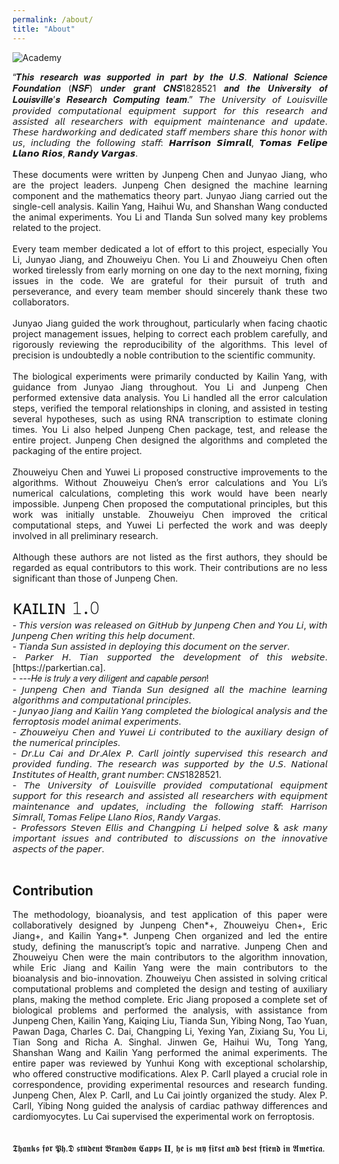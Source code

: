 ```yaml
---
permalink: /about/
title: "About"
---
```


<img src="https://raw.githubusercontent.com/FullBlackWolf/ATPX4869/refs/heads/master/assets/images/Academy of Athens.jpg" 
     alt="Academy" 
     title="Academy">


<div style="text-align: justify;">
“𝑻𝒉𝒊𝒔 𝒓𝒆𝒔𝒆𝒂𝒓𝒄𝒉 𝒘𝒂𝒔 𝒔𝒖𝒑𝒑𝒐𝒓𝒕𝒆𝒅 𝒊𝒏 𝒑𝒂𝒓𝒕 𝒃𝒚 𝒕𝒉𝒆 𝑼.𝑺. 𝑵𝒂𝒕𝒊𝒐𝒏𝒂𝒍 𝑺𝒄𝒊𝒆𝒏𝒄𝒆 𝑭𝒐𝒖𝒏𝒅𝒂𝒕𝒊𝒐𝒏 (𝑵𝑺𝑭) 𝒖𝒏𝒅𝒆𝒓 𝒈𝒓𝒂𝒏𝒕 𝑪𝑵𝑺1828521 𝒂𝒏𝒅 𝒕𝒉𝒆 𝑼𝒏𝒊𝒗𝒆𝒓𝒔𝒊𝒕𝒚 𝒐𝒇 𝑳𝒐𝒖𝒊𝒔𝒗𝒊𝒍𝒍𝒆’𝒔 𝑹𝒆𝒔𝒆𝒂𝒓𝒄𝒉 𝑪𝒐𝒎𝒑𝒖𝒕𝒊𝒏𝒈 𝒕𝒆𝒂𝒎.” 𝘛𝘩𝘦 𝘜𝘯𝘪𝘷𝘦𝘳𝘴𝘪𝘵𝘺 𝘰𝘧 𝘓𝘰𝘶𝘪𝘴𝘷𝘪𝘭𝘭𝘦 𝘱𝘳𝘰𝘷𝘪𝘥𝘦𝘥 𝘤𝘰𝘮𝘱𝘶𝘵𝘢𝘵𝘪𝘰𝘯𝘢𝘭 𝘦𝘲𝘶𝘪𝘱𝘮𝘦𝘯𝘵 𝘴𝘶𝘱𝘱𝘰𝘳𝘵 𝘧𝘰𝘳 𝘵𝘩𝘪𝘴 𝘳𝘦𝘴𝘦𝘢𝘳𝘤𝘩 𝘢𝘯𝘥 𝘢𝘴𝘴𝘪𝘴𝘵𝘦𝘥 𝘢𝘭𝘭 𝘳𝘦𝘴𝘦𝘢𝘳𝘤𝘩𝘦𝘳𝘴 𝘸𝘪𝘵𝘩 𝘦𝘲𝘶𝘪𝘱𝘮𝘦𝘯𝘵 𝘮𝘢𝘪𝘯𝘵𝘦𝘯𝘢𝘯𝘤𝘦 𝘢𝘯𝘥 𝘶𝘱𝘥𝘢𝘵𝘦. 𝘛𝘩𝘦𝘴𝘦 𝘩𝘢𝘳𝘥𝘸𝘰𝘳𝘬𝘪𝘯𝘨 𝘢𝘯𝘥 𝘥𝘦𝘥𝘪𝘤𝘢𝘵𝘦𝘥 𝘴𝘵𝘢𝘧𝘧 𝘮𝘦𝘮𝘣𝘦𝘳𝘴 𝘴𝘩𝘢𝘳𝘦 𝘵𝘩𝘪𝘴 𝘩𝘰𝘯𝘰𝘳 𝘸𝘪𝘵𝘩 𝘶𝘴, 𝘪𝘯𝘤𝘭𝘶𝘥𝘪𝘯𝘨 𝘵𝘩𝘦 𝘧𝘰𝘭𝘭𝘰𝘸𝘪𝘯𝘨 𝘴𝘵𝘢𝘧𝘧: 𝙃𝙖𝙧𝙧𝙞𝙨𝙤𝙣 𝙎𝙞𝙢𝙧𝙖𝙡𝙡, 𝙏𝙤𝙢𝙖𝙨 𝙁𝙚𝙡𝙞𝙥𝙚 𝙇𝙡𝙖𝙣𝙤 𝙍𝙞𝙤𝙨, 𝙍𝙖𝙣𝙙𝙮 𝙑𝙖𝙧𝙜𝙖𝙨. 
</div>
<br>
<div style="text-align: justify;">
These documents were written by Junpeng Chen and Junyao Jiang, who are the project leaders. Junpeng Chen designed the machine learning component and the mathematics theory part. Junyao Jiang carried out the single-cell analysis. Kailin Yang, Haihui Wu, and Shanshan Wang conducted the animal experiments. You Li and TIanda Sun solved many key problems related to the project.
</div>
<br>
<div style="text-align: justify;">
Every team member dedicated a lot of effort to this project, especially You Li, Junyao Jiang, and Zhouweiyu Chen. You Li and Zhouweiyu Chen often worked tirelessly from early morning on one day to the next morning, fixing issues in the code. We are grateful for their pursuit of truth and perseverance, and every team member should sincerely thank these two collaborators.
</div>
<br>
<div style="text-align: justify;">
Junyao Jiang guided the work throughout, particularly when facing chaotic project management issues, helping to correct each problem carefully, and rigorously reviewing the reproducibility of the algorithms. This level of precision is undoubtedly a noble contribution to the scientific community.
</div>
<br>
<div style="text-align: justify;">
The biological experiments were primarily conducted by Kailin Yang, with guidance from Junyao Jiang throughout. You Li and Junpeng Chen performed extensive data analysis. You Li handled all the error calculation steps, verified the temporal relationships in cloning, and assisted in testing several hypotheses, such as using RNA transcription to estimate cloning times. You Li also helped Junpeng Chen package, test, and release the entire project. Junpeng Chen designed the algorithms and completed the packaging of the entire project.
</div>
<br>
<div style="text-align: justify;">
Zhouweiyu Chen and Yuwei Li proposed constructive improvements to the algorithms. Without Zhouweiyu Chen’s error calculations and You Li’s numerical calculations, completing this work would have been nearly impossible. Junpeng Chen proposed the computational principles, but this work was initially unstable. Zhouweiyu Chen improved the critical computational steps, and Yuwei Li perfected the work and was deeply involved in all preliminary research.
</div>
<br>
<div style="text-align: justify;">
Although these authors are not listed as the first authors, they should be regarded as equal contributors to this work. Their contributions are no less significant than those of Junpeng Chen.
</div><br>
<div style = "font-size: 30px;">
ᴋᴀɪʟɪɴ 𝟷.𝟶
</div>
<div style="text-align: justify;"> - 𝘛𝘩𝘪𝘴 𝘷𝘦𝘳𝘴𝘪𝘰𝘯 𝘸𝘢𝘴 𝘳𝘦𝘭𝘦𝘢𝘴𝘦𝘥 𝘰𝘯 𝘎𝘪𝘵𝘏𝘶𝘣 𝘣𝘺 𝘑𝘶𝘯𝘱𝘦𝘯𝘨 𝘊𝘩𝘦𝘯 𝘢𝘯𝘥 𝘠𝘰𝘶 𝘓𝘪, 𝘸𝘪𝘵𝘩 𝘑𝘶𝘯𝘱𝘦𝘯𝘨 𝘊𝘩𝘦𝘯 𝘸𝘳𝘪𝘵𝘪𝘯𝘨 𝘵𝘩𝘪𝘴 𝘩𝘦𝘭𝘱 𝘥𝘰𝘤𝘶𝘮𝘦𝘯𝘵.</div>
<div style="text-align: justify;"> - 𝘛𝘪𝘢𝘯𝘥𝘢 𝘚𝘶𝘯 𝘢𝘴𝘴𝘪𝘴𝘵𝘦𝘥 𝘪𝘯 𝘥𝘦𝘱𝘭𝘰𝘺𝘪𝘯𝘨 𝘵𝘩𝘪𝘴 𝘥𝘰𝘤𝘶𝘮𝘦𝘯𝘵 𝘰𝘯 𝘵𝘩𝘦 𝘴𝘦𝘳𝘷𝘦𝘳.</div>
<div style="text-align: justify;"> - 𝘗𝘢𝘳𝘬𝘦𝘳 𝘏. 𝘛𝘪𝘢𝘯 𝘴𝘶𝘱𝘱𝘰𝘳𝘵𝘦𝘥 𝘵𝘩𝘦 𝘥𝘦𝘷𝘦𝘭𝘰𝘱𝘮𝘦𝘯𝘵 𝘰𝘧 𝘵𝘩𝘪𝘴 𝘸𝘦𝘣𝘴𝘪𝘵𝘦. [https://parkertian.ca].</div>
<div style="text-align: justify;"> -                                ---𝐻𝑒 𝑖𝑠 𝑡𝑟𝑢𝑙𝑦 𝑎 𝑣𝑒𝑟𝑦 𝑑𝑖𝑙𝑖𝑔𝑒𝑛𝑡 𝑎𝑛𝑑 𝑐𝑎𝑝𝑎𝑏𝑙𝑒 𝑝𝑒𝑟𝑠𝑜𝑛!</div>
<div style="text-align: justify;"> - 𝘑𝘶𝘯𝘱𝘦𝘯𝘨 𝘊𝘩𝘦𝘯 𝘢𝘯𝘥 𝘛𝘪𝘢𝘯𝘥𝘢 𝘚𝘶𝘯 𝘥𝘦𝘴𝘪𝘨𝘯𝘦𝘥 𝘢𝘭𝘭 𝘵𝘩𝘦 𝘮𝘢𝘤𝘩𝘪𝘯𝘦 𝘭𝘦𝘢𝘳𝘯𝘪𝘯𝘨 𝘢𝘭𝘨𝘰𝘳𝘪𝘵𝘩𝘮𝘴 𝘢𝘯𝘥 𝘤𝘰𝘮𝘱𝘶𝘵𝘢𝘵𝘪𝘰𝘯𝘢𝘭 𝘱𝘳𝘪𝘯𝘤𝘪𝘱𝘭𝘦𝘴.</div>
<div style="text-align: justify;"> - 𝘑𝘶𝘯𝘺𝘢𝘰 𝘑𝘪𝘢𝘯𝘨 𝘢𝘯𝘥 𝘒𝘢𝘪𝘭𝘪𝘯 𝘠𝘢𝘯𝘨 𝘤𝘰𝘮𝘱𝘭𝘦𝘵𝘦𝘥 𝘵𝘩𝘦 𝘣𝘪𝘰𝘭𝘰𝘨𝘪𝘤𝘢𝘭 𝘢𝘯𝘢𝘭𝘺𝘴𝘪𝘴 𝘢𝘯𝘥 𝘵𝘩𝘦 𝘧𝘦𝘳𝘳𝘰𝘱𝘵𝘰𝘴𝘪𝘴 𝘮𝘰𝘥𝘦𝘭 𝘢𝘯𝘪𝘮𝘢𝘭 𝘦𝘹𝘱𝘦𝘳𝘪𝘮𝘦𝘯𝘵𝘴.</div>
<div style="text-align: justify;"> - 𝘡𝘩𝘰𝘶𝘸𝘦𝘪𝘺𝘶 𝘊𝘩𝘦𝘯 𝘢𝘯𝘥 𝘠𝘶𝘸𝘦𝘪 𝘓𝘪 𝘤𝘰𝘯𝘵𝘳𝘪𝘣𝘶𝘵𝘦𝘥 𝘵𝘰 𝘵𝘩𝘦 𝘢𝘶𝘹𝘪𝘭𝘪𝘢𝘳𝘺 𝘥𝘦𝘴𝘪𝘨𝘯 𝘰𝘧 𝘵𝘩𝘦 𝘯𝘶𝘮𝘦𝘳𝘪𝘤𝘢𝘭 𝘱𝘳𝘪𝘯𝘤𝘪𝘱𝘭𝘦𝘴.</div>
<div style="text-align: justify;"> - 𝘋𝘳.𝘓𝘶 𝘊𝘢𝘪 𝘢𝘯𝘥 𝘋𝘳.𝘈𝘭𝘦𝘹 𝘗. 𝘊𝘢𝘳𝘭𝘭 𝘫𝘰𝘪𝘯𝘵𝘭𝘺 𝘴𝘶𝘱𝘦𝘳𝘷𝘪𝘴𝘦𝘥 𝘵𝘩𝘪𝘴 𝘳𝘦𝘴𝘦𝘢𝘳𝘤𝘩 𝘢𝘯𝘥 𝘱𝘳𝘰𝘷𝘪𝘥𝘦𝘥 𝘧𝘶𝘯𝘥𝘪𝘯𝘨. 𝘛𝘩𝘦 𝘳𝘦𝘴𝘦𝘢𝘳𝘤𝘩 𝘸𝘢𝘴 𝘴𝘶𝘱𝘱𝘰𝘳𝘵𝘦𝘥 𝘣𝘺 𝘵𝘩𝘦 𝘜.𝘚. 𝘕𝘢𝘵𝘪𝘰𝘯𝘢𝘭 𝘐𝘯𝘴𝘵𝘪𝘵𝘶𝘵𝘦𝘴 𝘰𝘧 𝘏𝘦𝘢𝘭𝘵𝘩, 𝘨𝘳𝘢𝘯𝘵 𝘯𝘶𝘮𝘣𝘦𝘳: 𝘊𝘕𝘚1828521.</div>
<div style="text-align: justify;"> - 𝘛𝘩𝘦 𝘜𝘯𝘪𝘷𝘦𝘳𝘴𝘪𝘵𝘺 𝘰𝘧 𝘓𝘰𝘶𝘪𝘴𝘷𝘪𝘭𝘭𝘦 𝘱𝘳𝘰𝘷𝘪𝘥𝘦𝘥 𝘤𝘰𝘮𝘱𝘶𝘵𝘢𝘵𝘪𝘰𝘯𝘢𝘭 𝘦𝘲𝘶𝘪𝘱𝘮𝘦𝘯𝘵 𝘴𝘶𝘱𝘱𝘰𝘳𝘵 𝘧𝘰𝘳 𝘵𝘩𝘪𝘴 𝘳𝘦𝘴𝘦𝘢𝘳𝘤𝘩 𝘢𝘯𝘥 𝘢𝘴𝘴𝘪𝘴𝘵𝘦𝘥 𝘢𝘭𝘭 𝘳𝘦𝘴𝘦𝘢𝘳𝘤𝘩𝘦𝘳𝘴 𝘸𝘪𝘵𝘩 𝘦𝘲𝘶𝘪𝘱𝘮𝘦𝘯𝘵 𝘮𝘢𝘪𝘯𝘵𝘦𝘯𝘢𝘯𝘤𝘦 𝘢𝘯𝘥 𝘶𝘱𝘥𝘢𝘵𝘦𝘴, 𝘪𝘯𝘤𝘭𝘶𝘥𝘪𝘯𝘨 𝘵𝘩𝘦 𝘧𝘰𝘭𝘭𝘰𝘸𝘪𝘯𝘨 𝘴𝘵𝘢𝘧𝘧: 𝘏𝘢𝘳𝘳𝘪𝘴𝘰𝘯 𝘚𝘪𝘮𝘳𝘢𝘭𝘭, 𝘛𝘰𝘮𝘢𝘴 𝘍𝘦𝘭𝘪𝘱𝘦 𝘓𝘭𝘢𝘯𝘰 𝘙𝘪𝘰𝘴, 𝘙𝘢𝘯𝘥𝘺 𝘝𝘢𝘳𝘨𝘢𝘴.</div>
<div style="text-align: justify;"> - 𝘗𝘳𝘰𝘧𝘦𝘴𝘴𝘰𝘳𝘴 𝘚𝘵𝘦𝘷𝘦𝘯 𝘌𝘭𝘭𝘪𝘴 𝘢𝘯𝘥 𝘊𝘩𝘢𝘯𝘨𝘱𝘪𝘯𝘨 𝘓𝘪 𝘩𝘦𝘭𝘱𝘦𝘥 𝘴𝘰𝘭𝘷𝘦 & 𝘢𝘴𝘬 𝘮𝘢𝘯𝘺 𝘪𝘮𝘱𝘰𝘳𝘵𝘢𝘯𝘵 𝘪𝘴𝘴𝘶𝘦𝘴 𝘢𝘯𝘥 𝘤𝘰𝘯𝘵𝘳𝘪𝘣𝘶𝘵𝘦𝘥 𝘵𝘰 𝘥𝘪𝘴𝘤𝘶𝘴𝘴𝘪𝘰𝘯𝘴 𝘰𝘯 𝘵𝘩𝘦 𝘪𝘯𝘯𝘰𝘷𝘢𝘵𝘪𝘷𝘦 𝘢𝘴𝘱𝘦𝘤𝘵𝘴 𝘰𝘧 𝘵𝘩𝘦 𝘱𝘢𝘱𝘦𝘳.</div>
<br>



Contribution  
---  


<div style="text-align: justify;">
The methodology, bioanalysis, and test application of this paper were collaboratively designed by Junpeng Chen*+, Zhouweiyu Chen+, Eric Jiang+, and Kailin Yang+*. Junpeng Chen organized and led the entire study, defining the manuscript’s topic and narrative. Junpeng Chen and Zhouweiyu Chen were the main contributors to the algorithm innovation, while Eric Jiang and Kailin Yang were the main contributors to the bioanalysis and bio-innovation. Zhouweiyu Chen assisted in solving critical computational problems and completed the design and testing of auxiliary plans, making the method complete. Eric Jiang proposed a complete set of biological problems and performed the analysis, with assistance from Junpeng Chen, Kailin Yang, Kaiqing Liu, Tianda Sun, Yibing Nong, Tao Yuan, Pawan Daga, Charles C. Dai, Changping Li, Yexing Yan, Zixiang Su, You Li, Tian Song and Richa A. Singhal. Jinwen Ge, Haihui Wu, Tong Yang, Shanshan Wang and Kailin Yang performed the animal experiments. The entire paper was reviewed by Yunhui Kong with exceptional scholarship, who offered constructive modifications. Alex P. Carll played a crucial role in correspondence, providing experimental resources and research funding. Junpeng Chen, Alex P. Carll, and Lu Cai jointly organized the study. Alex P. Carll, Yibing Nong guided the analysis of cardiac pathway differences and cardiomyocytes. Lu Cai supervised the experimental work on ferroptosis.
</div><br>


<br>
𝕿𝖍𝖆𝖓𝖐𝖘 𝖋𝖔𝖗 𝕻𝖍.𝕯 𝖘𝖙𝖚𝖉𝖊𝖓𝖙 𝕭𝖗𝖆𝖓𝖉𝖔𝖓 𝕮𝖆𝖕𝖕𝖘 𝐈𝐈, 𝖍𝖊 𝖎𝖘 𝖒𝖞 𝖋𝖎𝖗𝖘𝖙 𝖆𝖓𝖉 𝖇𝖊𝖘𝖙 𝖋𝖗𝖎𝖊𝖓𝖉 𝖎𝖓 𝕬𝖒𝖊𝖗𝖎𝖈𝖆.


